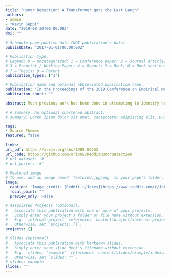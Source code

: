 ```yaml
---
title: "Humor Detection: A Transformer gets the Last Laugh"
authors:
- admin
- "Kevin Seppi"
date: "2019-08-30T00:00:00Z"
doi: ""

# Schedule page publish date (NOT publication's date).
publishDate: "2017-01-01T00:00:00Z"

# Publication type.
# Legend: 0 = Uncategorized; 1 = Conference paper; 2 = Journal article;
# 3 = Preprint / Working Paper; 4 = Report; 5 = Book; 6 = Book section;
# 7 = Thesis; 8 = Patent
publication_types: ["1"]

# Publication name and optional abbreviated publication name.
publication: "In the Proceedings of the 2019 Conference on Empirical Methods in Natural Language Processing"
publication_short: ""

abstract: Much previous work has been done in attempting to identify humor in text.  In this paper we extend that capability by assessing whether or not a joke is humorous.  We propose a novel way of approaching this problem by building a model that learns to identify humorous jokes based on ratings gleaned from Reddit pages, consisting of almost 16,000 labeled instances.  Using these ratings to determine the level of humor, we then employ a Transformer architecture for its advantages in learning from sentence context.  We demonstrate the effectiveness of this approach and show results that are comparable to human performance.  We further demonstrate this model's increased capabilities on humor identification problems, such as the previously created datasets for short jokes and puns. These experiments show that this method outperforms all previous work done on these tasks, with F-measures in the low to upper 90s.

# # Summary. An optional shortened abstract.
# summary: Lorem ipsum dolor sit amet, consectetur adipiscing elit. Duis posuere tellus ac convallis placerat. Proin tincidunt magna sed ex sollicitudin condimentum.

tags:
- Source Themes
featured: false

links:
url_pdf: https://arxiv.org/abs/1909.00252
url_code: https://github.com/orionw/RedditHumorDetection
# url_dataset: '#'
# url_poster: '#'

# Featured image
# To use, add an image named `featured.jpg/png` to your page's folder. 
image:
  caption: 'Image credit: [Reddit r/Jokes](https://www.reddit.com/r/Jokes/)'
  focal_point: ""
  preview_only: False

# Associated Projects (optional).
#   Associate this publication with one or more of your projects.
#   Simply enter your project's folder or file name without extension.
#   E.g. `internal-project` references `content/project/internal-project/index.md`.
#   Otherwise, set `projects: []`.
projects: []

# Slides (optional).
#   Associate this publication with Markdown slides.
#   Simply enter your slide deck's filename without extension.
#   E.g. `slides: "example"` references `content/slides/example/index.md`.
#   Otherwise, set `slides: ""`.
# slides: example
slides: ""
---
```


<!-- {{% alert note %}}
Click the *Slides* button above to demo Academic's Markdown slides feature.
{{% /alert %}}

Supplementary notes can be added here, including [code and math](https://sourcethemes.com/academic/docs/writing-markdown-latex/). -->
